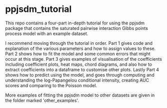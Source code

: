 # ppjsdm_tutorial
This repo contains a four-part in-depth tutorial for using the ppjsdm package that contains the saturated pairwise interaction Gibbs points process model with an example dataset.

I recommend moving through the tutorial in order. Part 1 gives code and explanation of the various parameters and how to assign values to these. Part 2 shows how to fit the model and some common errors that might occur at this stage. Part 3 gives examples of visualisation of the coefficients including coefficient plots, heat maps, chord diagrams, and also how to extract coefficients into a dataframe to customise other plots. Lastly Part 4 shows how to predict using the model, and goes through computing and understanding the log-Papangelou conditional intensity, creating AUC scores and comparing to the Poisson model. 

More examples of fitting the ppjsdm model to other datasets are given in the folder marked 'other_examples'.
